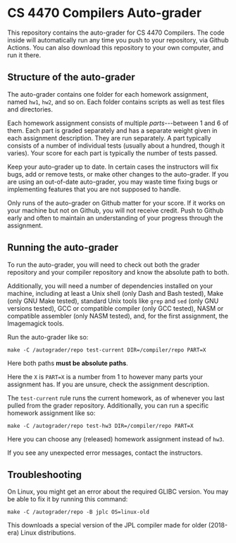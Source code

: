 CS 4470 Compilers Auto-grader
=============================

This repository contains the auto-grader for CS 4470 Compilers. The
code inside will automatically run any time you push to your
repository, via Github Actions. You can also download this repository
to your own computer, and run it there.

Structure of the auto-grader
----------------------------

The auto-grader contains one folder for each homework assignment,
named `hw1`, `hw2`, and so on. Each folder contains scripts as well as
test files and directories.

Each homework assignment consists of multiple *parts*---between 1 and
6 of them. Each part is graded separately and has a separate weight
given in each assignment description. They are run separately. A part
typically consists of a number of individual tests (usually about a
hundred, though it varies). Your score for each part is typically the
number of tests passed.

Keep your auto-grader up to date. In certain cases the instructors
will fix bugs, add or remove tests, or make other changes to the
auto-grader. If you are using an out-of-date auto-grader, you may
waste time fixing bugs or implementing features that you are not
supposed to handle.

Only runs of the auto-grader on Github matter for your score. If it
works on your machine but not on Github, you will not receive credit.
Push to Github early and often to maintain an understanding of your
progress through the assignment.

Running the auto-grader
-----------------------

To run the auto-grader, you will need to check out both the grader
repository and your compiler repository and know the absolute path to
both.

Additionally, you will need a number of dependencies installed on your
machine, including at least a Unix shell (only Dash and Bash tested),
Make (only GNU Make tested), standard Unix tools like `grep` and `sed`
(only GNU versions tested), GCC or compatible compiler (only GCC
tested), NASM or compatible assembler (only NASM tested), and, for the
first assignment, the Imagemagick tools.

Run the auto-grader like so:

    make -C /autograder/repo test-current DIR=/compiler/repo PART=X

Here both paths **must be absolute paths**.
    
Here the `X` is `PART=X` is a number from 1 to however many parts your
assignment has. If you are unsure, check the assignment description.

The `test-current` rule runs the current homework, as of whenever you
last pulled from the grader repository. Additionally, you can run a
specific homework assignment like so:

    make -C /autograder/repo test-hw3 DIR=/compiler/repo PART=X

Here you can choose any (released) homework assignment instead of
`hw3`.

If you see any unexpected error messages, contact the instructors.

Troubleshooting
---------------

On Linux, you might get an error about the required GLIBC version. You
may be able to fix it by running this command:

    make -C /autograder/repo -B jplc OS=linux-old
    
This downloads a special version of the JPL compiler made for older
(2018-era) Linux distributions.
